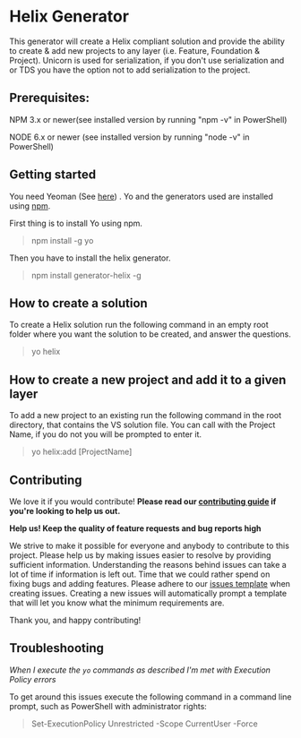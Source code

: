 # Helix Generator

This generator will create a Helix compliant solution and provide the ability to create & add new projects to any layer (i.e. Feature, Foundation & Project). Unicorn is used for serialization, if you don't use serialization and or TDS you have the option not to add serialization to the project. 

## Prerequisites:
NPM 3.x or newer(see installed version by running "npm -v" in PowerShell)

NODE 6.x or newer (see installed version by running "node -v" in PowerShell)

## Getting started

You need Yeoman (See [here](http://yeoman.io/)) . Yo and the generators used are installed using [npm]( https://www.npmjs.com/).

First thing is to install Yo using npm.

> npm install -g yo

Then you have to install the helix generator.

> npm install generator-helix -g

## How to create a solution

To create a Helix solution run the following command in an empty root folder where you want the solution to be created, and answer the questions.

> yo helix

## How to create a new project and add it to a given layer

To add a new project to an existing run the following command in the root directory, that contains the VS solution file.
You can call with the Project Name, if you do not you will be prompted to enter it.

> yo helix:add [ProjectName]

## Contributing

We love it if you would contribute! **Please read our [contributing guide](CONTRIBUTING.md) if you're looking to help us out.**

**Help us! Keep the quality of feature requests and bug reports high**

We strive to make it possible for everyone and anybody to contribute to this project. Please help us by making issues easier to resolve by providing sufficient information. Understanding the reasons behind issues can take a lot of time if information is left out. Time that we could rather spend on fixing bugs and adding features. Please adhere to our [issues template](ISSUE_TEMPLATE.md) when creating issues. Creating a new issues will automatically prompt a template that will let you know what the minimum requirements are.

Thank you, and happy contributing!

## Troubleshooting

*When I execute the `yo` commands as described I'm met with Execution Policy errors*

To get around this issues execute the following command in a command line prompt, such as PowerShell with administrator rights:

> Set-ExecutionPolicy Unrestricted -Scope CurrentUser -Force 